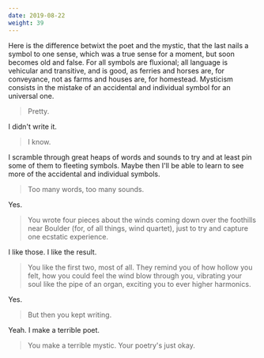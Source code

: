 ```yaml
---
date: 2019-08-22
weight: 39
---
```


<div class="verse">Here is the difference betwixt the poet and the mystic, that the last nails a symbol to one sense, which was a true sense for a moment, but soon becomes old and false. For all symbols are fluxional; all language is vehicular and transitive, and is good, as ferries and horses are, for conveyance, not as farms and houses are, for homestead. Mysticism consists in the mistake of an accidental and individual symbol for an universal one.</div>

> Pretty.

I didn't write it.

> I know.

I scramble through great heaps of words and sounds to try and at least pin some of them to fleeting symbols. Maybe then I'll be able to learn to see more of the accidental and individual symbols.

> Too many words, too many sounds.

Yes.

> You wrote four pieces about the winds coming down over the foothills near Boulder (for, of all things, wind quartet), just to try and capture one ecstatic experience.

I like those. I like the result.

> You like the first two, most of all. They remind you of how hollow you felt, how you could feel the wind blow through you, vibrating your soul like the pipe of an organ, exciting you to ever higher harmonics.

Yes.

> But then you kept writing.

Yeah. I make a terrible poet.

> You make a terrible mystic. Your poetry's just okay.
